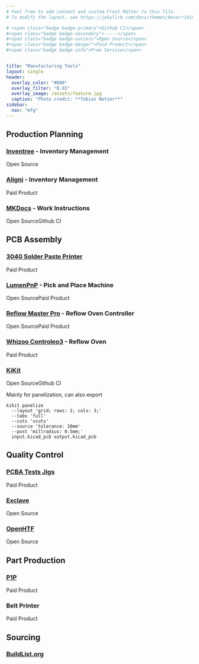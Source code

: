 ```yaml
---
# Feel free to add content and custom Front Matter to this file.
# To modify the layout, see https://jekyllrb.com/docs/themes/#overriding-theme-defaults

# <span class="badge badge-primary">Github CI</span>
#<span class="badge badge-secondary">-----</span>
#<span class="badge badge-success">Open Source</span>
#<span class="badge badge-danger">Paid Product</span>
#<span class="badge badge-info">Free Service</span>


title: "Manufacturing Tools"
layout: single
header:
  overlay_color: "#000"
  overlay_filter: "0.65"
  overlay_image: /assets/feature.jpg
  caption: "Photo credit: **Tobias Netzer**"
sidebar:
  nav: "mfg"
---
```


## Production Planning

### [Inventree](https://inventree.org/) - Inventory Management
<span class="badge badge-success">Open Source</span>

### [Aligni](https://www.aligni.com/) - Inventory Management
<span class="badge badge-danger">Paid Product</span>

### [MKDocs](https://www.mkdocs.org/) - Work Instructions
<span class="badge badge-success">Open Source</span><span class="badge badge-primary">Github CI</span>

## PCB Assembly

### [3040 Solder Paste Printer](https://www.amazon.com/s?k=3040+solder+paste+printer)
<span class="badge badge-danger">Paid Product</span>

### [LumenPnP](https://opulo.io/products/lumenpnp) - Pick and Place Machine
<span class="badge badge-success">Open Source</span><span class="badge badge-danger">Paid Product</span>

### [Reflow Master Pro](https://reflowmasterpro.com/) - Reflow Oven Controller
<span class="badge badge-success">Open Source</span><span class="badge badge-danger">Paid Product</span>

### [Whizoo Controleo3](https://whizoo.com/products/ready-to-run-reflow-oven) - Reflow Oven
<span class="badge badge-danger">Paid Product</span>

### [KiKit](https://github.com/yaqwsx/KiKit)
<span class="badge badge-success">Open Source</span><span class="badge badge-primary">Github CI</span>

Mainly for panelization, can also export

```
kikit panelize 
  --layout 'grid; rows: 2; cols: 3;'
  --tabs 'full'
  --cuts 'vcuts'
  --source 'tolerance: 10mm'
  --post 'millradius: 0.5mm;'
  input.kicad_pcb output.kicad_pcb
```

## Quality Control

### [PCBA Tests Jigs](https://www.ebay.com/sch/i.html?_nkw=PCBA+testing+jig)
<span class="badge badge-danger">Paid Product</span>

### [Exclave](https://github.com/exclave/exclave)
<span class="badge badge-success">Open Source</span>

### [OpenHTF](https://github.com/google/openhtf)
<span class="badge badge-success">Open Source</span>

## Part Production

### [P1P](https://us.store.bambulab.com/products/p1p)
<span class="badge badge-danger">Paid Product</span>

### Belt Printer
<span class="badge badge-danger">Paid Product</span>

## Sourcing

### [BuildList.org](https://buildlist.org/)